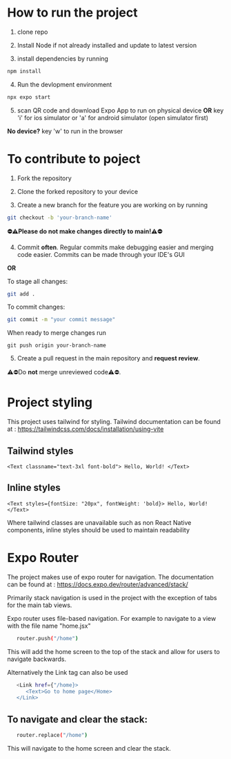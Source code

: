 # How to run the project


1. clone repo

2. Install Node if not already installed and update to latest version

3. install dependencies by running
   
```bash
npm install
```

4. Run the devlopment environment

```bash
npx expo start
```

5. scan QR code and download Expo App to run on physical device **OR** key 'i' for ios simulator or 'a' for android simulator (open simulator first)

**No device?** 
key 'w' to run in the browser

# To contribute to poject 

1. Fork the repository

2. Clone the forked repository to your device

3. Create a new branch for the feature you are working on by running
```bash
git checkout -b 'your-branch-name'
```

**⛔️⚠️Please do not make changes directly to main!⚠️⛔️**
 
4. Commit **often**. Regular commits make debugging easier and merging code easier. Commits can be made through your IDE's GUI

   
 **OR**

To stage all changes: 
```bash
git add .
```

To commit changes:
```bash 
git commit -m "your commit message"
``` 
 
When ready to merge changes run
```bash'
git push origin your-branch-name
```
 
5. Create a pull request in the main repository and **request review**.
   
⚠️⛔️Do **not** merge unreviewed code⚠️⛔️.

# Project styling

This project uses tailwind for styling. Tailwind documentation can be found at : https://tailwindcss.com/docs/installation/using-vite

## Tailwind styles
```<Text classname="text-3xl font-bold"> Hello, World! </Text>```

## Inline styles

```<Text styles={fontSize: "20px", fontWeight: 'bold}> Hello, World! </Text>```

Where tailwind classes are unavailable such as non React Native components, inline styles should be used to maintain readability 

# Expo Router

The project makes use of expo router for navigation. The documentation can be found at : https://docs.expo.dev/router/advanced/stack/

Primarily stack navigation is used in the project with the exception of tabs for the main tab views. 

Expo router uses file-based navigation. For example to navigate to a view with the file name "home.jsx"

```bash
   router.push("/home")
```
This will add the home screen to the top of the stack and allow for users to navigate backwards.

Alternatively the Link tag can also be used
```bash
   <Link href={"/home}>
      <Text>Go to home page</Home>
   </Link>
```

##  To navigate and clear the stack:

```bash
   router.replace("/home")
```

This will navigate to the home screen and clear the stack.


